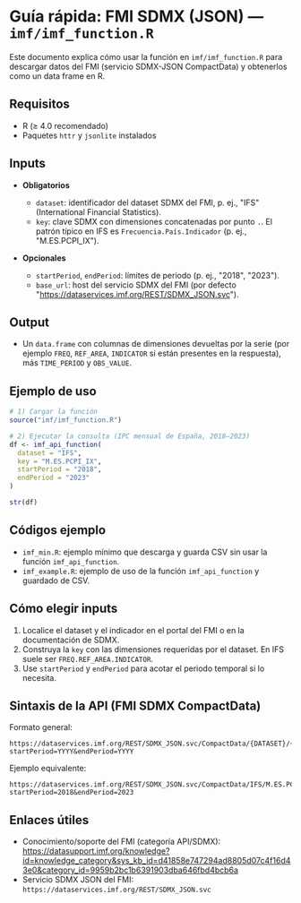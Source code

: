 # Guía rápida: FMI SDMX (JSON) — `imf/imf_function.R`

Este documento explica cómo usar la función en `imf/imf_function.R` para descargar datos del FMI (servicio SDMX-JSON CompactData) y obtenerlos como un data frame en R.

## Requisitos
- R (≥ 4.0 recomendado)
- Paquetes `httr` y `jsonlite` instalados

## Inputs
- **Obligatorios**
  - `dataset`: identificador del dataset SDMX del FMI, p. ej., "IFS" (International Financial Statistics).
  - `key`: clave SDMX con dimensiones concatenadas por punto `.`. El patrón típico en IFS es `Frecuencia.País.Indicador` (p. ej., "M.ES.PCPI_IX").

- **Opcionales**
  - `startPeriod`, `endPeriod`: límites de periodo (p. ej., "2018", "2023").
  - `base_url`: host del servicio SDMX del FMI (por defecto "https://dataservices.imf.org/REST/SDMX_JSON.svc").

## Output
- Un `data.frame` con columnas de dimensiones devueltas por la serie (por ejemplo `FREQ`, `REF_AREA`, `INDICATOR` si están presentes en la respuesta), más `TIME_PERIOD` y `OBS_VALUE`.

## Ejemplo de uso
```r
# 1) Cargar la función
source("imf/imf_function.R")

# 2) Ejecutar la consulta (IPC mensual de España, 2018–2023)
df <- imf_api_function(
  dataset = "IFS",
  key = "M.ES.PCPI_IX",
  startPeriod = "2018",
  endPeriod = "2023"
)

str(df)
```

## Códigos ejemplo
- `imf_min.R`: ejemplo mínimo que descarga y guarda CSV sin usar la función `imf_api_function`.
- `imf_example.R`: ejemplo de uso de la función `imf_api_function` y guardado de CSV.

## Cómo elegir inputs
1) Localice el dataset y el indicador en el portal del FMI o en la documentación de SDMX.
2) Construya la `key` con las dimensiones requeridas por el dataset. En IFS suele ser `FREQ.REF_AREA.INDICATOR`.
3) Use `startPeriod` y `endPeriod` para acotar el periodo temporal si lo necesita.

## Sintaxis de la API (FMI SDMX CompactData)
Formato general:
```
https://dataservices.imf.org/REST/SDMX_JSON.svc/CompactData/{DATASET}/{KEY}?startPeriod=YYYY&endPeriod=YYYY
```

Ejemplo equivalente:
```
https://dataservices.imf.org/REST/SDMX_JSON.svc/CompactData/IFS/M.ES.PCPI_IX?startPeriod=2018&endPeriod=2023
```

## Enlaces útiles
- Conocimiento/soporte del FMI (categoría API/SDMX): https://datasupport.imf.org/knowledge?id=knowledge_category&sys_kb_id=d41858e747294ad8805d07c4f16d43e0&category_id=9959b2bc1b6391903dba646fbd4bcb6a
- Servicio SDMX JSON del FMI: `https://dataservices.imf.org/REST/SDMX_JSON.svc`
